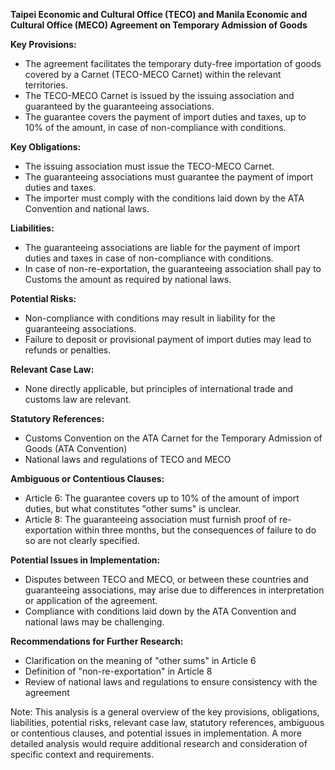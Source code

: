 **Taipei Economic and Cultural Office (TECO) and Manila Economic and Cultural Office (MECO) Agreement on Temporary Admission of Goods**

**Key Provisions:**

* The agreement facilitates the temporary duty-free importation of goods covered by a Carnet (TECO-MECO Carnet) within the relevant territories.
* The TECO-MECO Carnet is issued by the issuing association and guaranteed by the guaranteeing associations.
* The guarantee covers the payment of import duties and taxes, up to 10% of the amount, in case of non-compliance with conditions.

**Key Obligations:**

* The issuing association must issue the TECO-MECO Carnet.
* The guaranteeing associations must guarantee the payment of import duties and taxes.
* The importer must comply with the conditions laid down by the ATA Convention and national laws.

**Liabilities:**

* The guaranteeing associations are liable for the payment of import duties and taxes in case of non-compliance with conditions.
* In case of non-re-exportation, the guaranteeing association shall pay to Customs the amount as required by national laws.

**Potential Risks:**

* Non-compliance with conditions may result in liability for the guaranteeing associations.
* Failure to deposit or provisional payment of import duties may lead to refunds or penalties.

**Relevant Case Law:**

* None directly applicable, but principles of international trade and customs law are relevant.

**Statutory References:**

* Customs Convention on the ATA Carnet for the Temporary Admission of Goods (ATA Convention)
* National laws and regulations of TECO and MECO

**Ambiguous or Contentious Clauses:**

* Article 6: The guarantee covers up to 10% of the amount of import duties, but what constitutes "other sums" is unclear.
* Article 8: The guaranteeing association must furnish proof of re-exportation within three months, but the consequences of failure to do so are not clearly specified.

**Potential Issues in Implementation:**

* Disputes between TECO and MECO, or between these countries and guaranteeing associations, may arise due to differences in interpretation or application of the agreement.
* Compliance with conditions laid down by the ATA Convention and national laws may be challenging.

**Recommendations for Further Research:**

* Clarification on the meaning of "other sums" in Article 6
* Definition of "non-re-exportation" in Article 8
* Review of national laws and regulations to ensure consistency with the agreement

Note: This analysis is a general overview of the key provisions, obligations, liabilities, potential risks, relevant case law, statutory references, ambiguous or contentious clauses, and potential issues in implementation. A more detailed analysis would require additional research and consideration of specific context and requirements.
